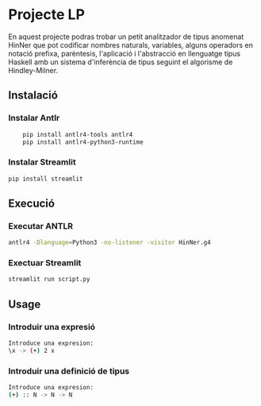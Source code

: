 # Projecte LP

En aquest projecte podras trobar un petit analitzador de tipus anomenat HinNer que pot codificar nombres naturals, variables, alguns operadors en notació prefixa, parèntesis, l'aplicació i l'abstracció en llenguatge tipus Haskell amb un sistema d'inferència de tipus seguint el algorisme de Hindley-Milner.

## Instalació

### Instalar Antlr
```bash
    pip install antlr4-tools antlr4
    pip install antlr4-python3-runtime
```
### Instalar Streamlit
```bash
pip install streamlit
```
## Execució

### Executar ANTLR
```bash
antlr4 -Dlanguage=Python3 -no-listener -visitor HinNer.g4  
```
### Exectuar Streamlit
```bash
streamlit run script.py
```

## Usage

### Introduir una expresió
```bash
Introduce una expresion:
\x -> (+) 2 x
```
### Introduir una definició de tipus
```bash
Introduce una expresion:
(+) :: N -> N -> N
```




